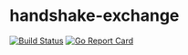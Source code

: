 # handshake-exchange

[![Build Status](https://travis-ci.org/autonomousdotai/handshake-exchange.svg?branch=master)](https://travis-ci.org/autonomousdotai/handshake-exchange)
[![Go Report Card](https://goreportcard.com/badge/github.com/autonomousdotai/handshake-exchange)](https://goreportcard.com/report/github.com/autonomousdotai/handshake-exchange)